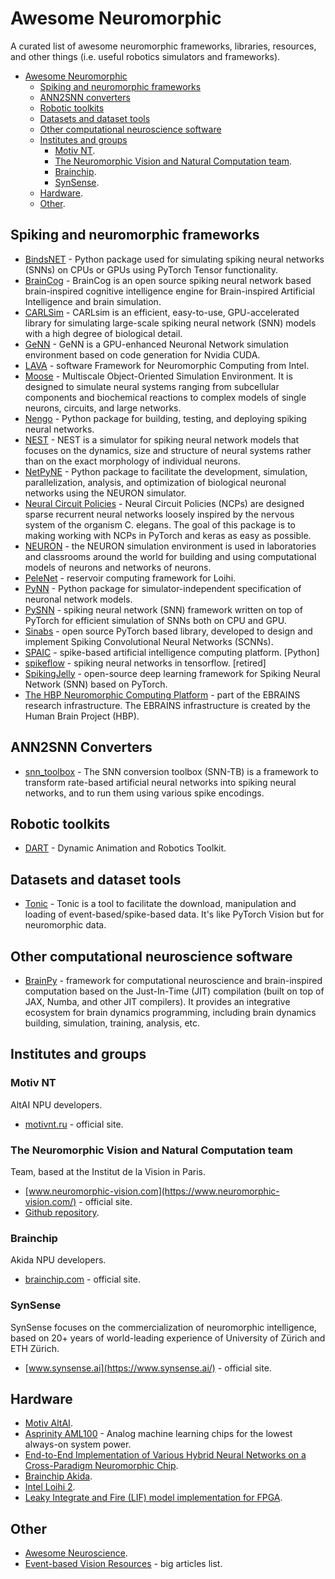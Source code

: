 # Awesome Neuromorphic

A curated list of awesome neuromorphic frameworks, libraries, resources, and other things (i.e. useful robotics simulators and frameworks).

- [Awesome Neuromorphic](#awesome-neuromorphic)
  - [Spiking and neuromorphic frameworks](#spiking-and-neuromorphic-frameworks)
  - [ANN2SNN converters](#ann2snn-converters)
  - [Robotic toolkits](#robotic-toolkits)
  - [Datasets and dataset tools](#datasets-and-dataset-tools)
  - [Other computational neuroscience software](other-computational-neuroscience-software)
  - [Institutes and groups](#institutes-and-groups)
    - [Motiv NT](#motiv-nt).
    - [The Neuromorphic Vision and Natural Computation team](#the-neuromorphic-vision-and-natural-computation-team).
    - [Brainchip](#brainchip).
    - [SynSense](#synsense).
  - [Hardware](#hardware).
  - [Other](#other).


## Spiking and neuromorphic frameworks

 - [BindsNET](https://github.com/BindsNET/bindsnet) - Python package used for simulating spiking neural networks (SNNs) on CPUs or GPUs using PyTorch Tensor functionality.
 - [BrainCog](https://github.com/BrainCog-X/Brain-Cog) - BrainCog is an open source spiking neural network based brain-inspired cognitive intelligence engine for Brain-inspired Artificial Intelligence and brain simulation.
 - [CARLSim](https://github.com/UCI-CARL/CARLsim6) - CARLsim is an efficient, easy-to-use, GPU-accelerated library for simulating large-scale spiking neural network (SNN) models with a high degree of biological detail.
 - [GeNN](https://github.com/genn-team/genn) - GeNN is a GPU-enhanced Neuronal Network simulation environment based on code generation for Nvidia CUDA.
 - [LAVA](https://github.com/lava-nc) - software Framework for Neuromorphic Computing from Intel.
 - [Moose](https://moose.ncbs.res.in/) -  Multiscale Object-Oriented Simulation Environment. It is designed to simulate neural systems ranging from subcellular components and biochemical reactions to complex models of single neurons, circuits, and large networks.
 - [Nengo](https://www.nengo.ai/) - Python package for building, testing, and deploying spiking neural networks.
 - [NEST](https://www.nest-simulator.org/) - NEST is a simulator for spiking neural network models that focuses on the dynamics, size and structure of neural systems rather than on the exact morphology of individual neurons.
 - [NetPyNE](http://www.netpyne.org/) - Python package to facilitate the development, simulation, parallelization, analysis, and optimization of biological neuronal networks using the NEURON simulator.
 - [Neural Circuit Policies](https://github.com/mlech26l/ncps) - Neural Circuit Policies (NCPs) are designed sparse recurrent neural networks loosely inspired by the nervous system of the organism C. elegans. The goal of this package is to making working with NCPs in PyTorch and keras as easy as possible.
 - [NEURON](https://www.neuron.yale.edu/neuron/) - the NEURON simulation environment is used in laboratories and classrooms around the world for building and using computational models of neurons and networks of neurons.
 - [PeleNet](https://github.com/sagacitysite/pelenet) - reservoir computing framework for Loihi.
 - [PyNN](https://neuralensemble.org/PyNN/) - Python package for simulator-independent specification of neuronal network models.
 - [PySNN](https://github.com/BasBuller/PySNN) - spiking neural network (SNN) framework written on top of PyTorch for efficient simulation of SNNs both on CPU and GPU.
 - [Sinabs](https://www.synsense.ai/products/sinabs/) - open source PyTorch based library, developed to design and implement Spiking Convolutional Neural Networks (SCNNs).
 - [SPAIC](https://github.com/ZhejianglabNCRC/SPAIC) - spike-based artificial intelligence computing platform. [Python]
 - [spikeflow](https://github.com/colinator/spikeflow) - spiking neural networks in tensorflow. [retired]
 - [SpikingJelly](https://github.com/fangwei123456/spikingjelly) - open-source deep learning framework for Spiking Neural Network (SNN) based on PyTorch.
 - [The HBP Neuromorphic Computing Platform](https://electronicvisions.github.io/hbp-sp9-guidebook/) - part of the EBRAINS research infrastructure. The EBRAINS infrastructure is created by the Human Brain Project (HBP).


## ANN2SNN Converters

 - [snn_toolbox](https://github.com/NeuromorphicProcessorProject/snn_toolbox) - The SNN conversion toolbox (SNN-TB) is a framework to transform rate-based artificial neural networks into spiking neural networks, and to run them using various spike encodings.


## Robotic toolkits

 - [DART](https://dart.readthedocs.io/en/latest/) - Dynamic Animation and Robotics Toolkit.


## Datasets and dataset tools

 - [Tonic](https://github.com/BrainCog-X/tonic_braincog) - Tonic is a tool to facilitate the download, manipulation and loading of event-based/spike-based data. It's like PyTorch Vision but for neuromorphic data. 


## Other computational neuroscience software

 - [BrainPy](https://github.com/brainpy/BrainPy) - framework for computational neuroscience and brain-inspired computation based on the Just-In-Time (JIT) compilation (built on top of JAX, Numba, and other JIT compilers). It provides an integrative ecosystem for brain dynamics programming, including brain dynamics building, simulation, training, analysis, etc.


## Institutes and groups

### Motiv NT

AltAI NPU developers.

 - [motivnt.ru](https://motivnt.ru/) - official site.


### The Neuromorphic Vision and Natural Computation team

Team, based at the Institut de la Vision in Paris.

 - [www.neuromorphic-vision.com](https://www.neuromorphic-vision.com/) - official site.
 - [Github repository](https://github.com/neuromorphic-paris).


### Brainchip

Akida NPU developers.

 - [brainchip.com](https://brainchip.com/) - official site.


### SynSense

SynSense focuses on the commercialization of neuromorphic intelligence, based on 20+ years of world-leading experience of University of Zürich and ETH Zürich.

 - [www.synsense.ai](https://www.synsense.ai/) - official site.


## Hardware

 - [Motiv AltAI](https://motivnt.ru/neurochip-altai/).
 - [Asprinity AML100](https://www.aspinity.com/aml100) - Analog machine learning chips for the lowest always-on system power.
 - [End-to-End Implementation of Various Hybrid Neural Networks on a Cross-Paradigm Neuromorphic Chip](https://www.researchgate.net/publication/348962820).
 - [Brainchip Akida](https://brainchip.com/akida-neural-processor-soc/).
 - [Intel Loihi 2](https://www.intel.com/content/www/us/en/research/neuromorphic-computing-loihi-2-technology-brief.html).
 - [Leaky Integrate and Fire (LIF) model implementation for FPGA](https://github.com/metr0jw/Spiking-Neural-Network-on-FPGA).


## Other

 - [Awesome Neuroscience](https://github.com/realamirhe/awesome-computational-neuro-science).
 - [Event-based Vision Resources](https://github.com/uzh-rpg/event-based_vision_resources#neuromorphic-systems) - big articles list.
